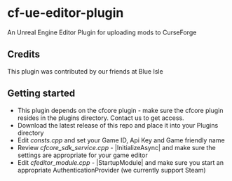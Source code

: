 # cf-ue-editor-plugin

An Unreal Engine Editor Plugin for uploading mods to CurseForge

## Credits

This plugin was contributed by our friends at Blue Isle

## Getting started

- This plugin depends on the cfcore plugin - make sure the cfcore plugin resides
in the plugins directory. Contact us to get access.
- Download the latest release of this repo and place it into your Plugins directory
- Edit *consts.cpp* and set your Game ID, Api Key and Game friendly name
- Review *cfcore_sdk_service.cpp* - |InitializeAsync| and make sure the settings
are appropriate for your game editor
- Edit *cfeditor_module.cpp* - |StartupModule| and make sure you start an
appropriate AuthenticationProvider (we currently support Steam)
